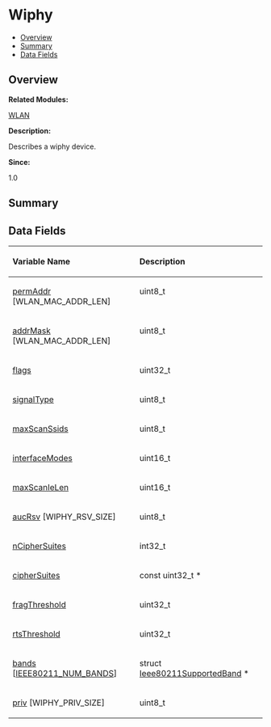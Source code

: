 # Wiphy<a name="ZH-CN_TOPIC_0000001054479605"></a>

-   [Overview](#section914145313165636)
-   [Summary](#section1052327218165636)
-   [Data Fields](#pub-attribs)

## **Overview**<a name="section914145313165636"></a>

**Related Modules:**

[WLAN](WLAN.md)

**Description:**

Describes a wiphy device. 

**Since:**

1.0

## **Summary**<a name="section1052327218165636"></a>

## Data Fields<a name="pub-attribs"></a>

<a name="table487213425165636"></a>
<table><thead align="left"><tr id="row747840710165636"><th class="cellrowborder" valign="top" width="50%" id="mcps1.1.3.1.1"><p id="p1825854131165636"><a name="p1825854131165636"></a><a name="p1825854131165636"></a>Variable Name</p>
</th>
<th class="cellrowborder" valign="top" width="50%" id="mcps1.1.3.1.2"><p id="p706638314165636"><a name="p706638314165636"></a><a name="p706638314165636"></a>Description</p>
</th>
</tr>
</thead>
<tbody><tr id="row1413269096165636"><td class="cellrowborder" valign="top" width="50%" headers="mcps1.1.3.1.1 "><p id="p1727036709165636"><a name="p1727036709165636"></a><a name="p1727036709165636"></a><a href="WLAN.md#ga5396b8e87fe6a6be0c7dd789fe289c50">permAddr</a> [WLAN_MAC_ADDR_LEN]</p>
</td>
<td class="cellrowborder" valign="top" width="50%" headers="mcps1.1.3.1.2 "><p id="p1254474390165636"><a name="p1254474390165636"></a><a name="p1254474390165636"></a>uint8_t </p>
</td>
</tr>
<tr id="row1044219100165636"><td class="cellrowborder" valign="top" width="50%" headers="mcps1.1.3.1.1 "><p id="p177276138165636"><a name="p177276138165636"></a><a name="p177276138165636"></a><a href="WLAN.md#ga8d1059e645ca6684e9ea82044e03270b">addrMask</a> [WLAN_MAC_ADDR_LEN]</p>
</td>
<td class="cellrowborder" valign="top" width="50%" headers="mcps1.1.3.1.2 "><p id="p1456780872165636"><a name="p1456780872165636"></a><a name="p1456780872165636"></a>uint8_t </p>
</td>
</tr>
<tr id="row1374446036165636"><td class="cellrowborder" valign="top" width="50%" headers="mcps1.1.3.1.1 "><p id="p1096343724165636"><a name="p1096343724165636"></a><a name="p1096343724165636"></a><a href="WLAN.md#ga0f4b1664afa7f688b0e7fe974e8676a2">flags</a></p>
</td>
<td class="cellrowborder" valign="top" width="50%" headers="mcps1.1.3.1.2 "><p id="p399268185165636"><a name="p399268185165636"></a><a name="p399268185165636"></a>uint32_t </p>
</td>
</tr>
<tr id="row617447764165636"><td class="cellrowborder" valign="top" width="50%" headers="mcps1.1.3.1.1 "><p id="p2083952852165636"><a name="p2083952852165636"></a><a name="p2083952852165636"></a><a href="WLAN.md#ga0c0e8af92ed7d85cbcc04bcf4f13a8b7">signalType</a></p>
</td>
<td class="cellrowborder" valign="top" width="50%" headers="mcps1.1.3.1.2 "><p id="p1658474836165636"><a name="p1658474836165636"></a><a name="p1658474836165636"></a>uint8_t </p>
</td>
</tr>
<tr id="row1427276006165636"><td class="cellrowborder" valign="top" width="50%" headers="mcps1.1.3.1.1 "><p id="p1531551580165636"><a name="p1531551580165636"></a><a name="p1531551580165636"></a><a href="WLAN.md#gac64622da7ddfc981d13380a66321ee61">maxScanSsids</a></p>
</td>
<td class="cellrowborder" valign="top" width="50%" headers="mcps1.1.3.1.2 "><p id="p469065123165636"><a name="p469065123165636"></a><a name="p469065123165636"></a>uint8_t </p>
</td>
</tr>
<tr id="row2130762681165636"><td class="cellrowborder" valign="top" width="50%" headers="mcps1.1.3.1.1 "><p id="p1316488975165636"><a name="p1316488975165636"></a><a name="p1316488975165636"></a><a href="WLAN.md#ga33ab965c40e11c007cadf1116113ca21">interfaceModes</a></p>
</td>
<td class="cellrowborder" valign="top" width="50%" headers="mcps1.1.3.1.2 "><p id="p370157862165636"><a name="p370157862165636"></a><a name="p370157862165636"></a>uint16_t </p>
</td>
</tr>
<tr id="row1233785860165636"><td class="cellrowborder" valign="top" width="50%" headers="mcps1.1.3.1.1 "><p id="p920174728165636"><a name="p920174728165636"></a><a name="p920174728165636"></a><a href="WLAN.md#ga249fb8ce5c398f3c6588519e58cd11e9">maxScanIeLen</a></p>
</td>
<td class="cellrowborder" valign="top" width="50%" headers="mcps1.1.3.1.2 "><p id="p1899085419165636"><a name="p1899085419165636"></a><a name="p1899085419165636"></a>uint16_t </p>
</td>
</tr>
<tr id="row1895820965165636"><td class="cellrowborder" valign="top" width="50%" headers="mcps1.1.3.1.1 "><p id="p1654667990165636"><a name="p1654667990165636"></a><a name="p1654667990165636"></a><a href="WLAN.md#gabdd49dff12ed26c47f1935fb2bf3d873">aucRsv</a> [WIPHY_RSV_SIZE]</p>
</td>
<td class="cellrowborder" valign="top" width="50%" headers="mcps1.1.3.1.2 "><p id="p890051265165636"><a name="p890051265165636"></a><a name="p890051265165636"></a>uint8_t </p>
</td>
</tr>
<tr id="row1041439546165636"><td class="cellrowborder" valign="top" width="50%" headers="mcps1.1.3.1.1 "><p id="p1308984918165636"><a name="p1308984918165636"></a><a name="p1308984918165636"></a><a href="WLAN.md#gab6cb6ce28cef7f1f5dc0d19380e8ad05">nCipherSuites</a></p>
</td>
<td class="cellrowborder" valign="top" width="50%" headers="mcps1.1.3.1.2 "><p id="p1374356708165636"><a name="p1374356708165636"></a><a name="p1374356708165636"></a>int32_t </p>
</td>
</tr>
<tr id="row399693092165636"><td class="cellrowborder" valign="top" width="50%" headers="mcps1.1.3.1.1 "><p id="p1567956832165636"><a name="p1567956832165636"></a><a name="p1567956832165636"></a><a href="WLAN.md#ga011f5a473787d4700441e4bf7387673a">cipherSuites</a></p>
</td>
<td class="cellrowborder" valign="top" width="50%" headers="mcps1.1.3.1.2 "><p id="p446377729165636"><a name="p446377729165636"></a><a name="p446377729165636"></a>const uint32_t * </p>
</td>
</tr>
<tr id="row1333729519165636"><td class="cellrowborder" valign="top" width="50%" headers="mcps1.1.3.1.1 "><p id="p1716096570165636"><a name="p1716096570165636"></a><a name="p1716096570165636"></a><a href="WLAN.md#gafa733ea2e4b2efa2dc10938956a95f85">fragThreshold</a></p>
</td>
<td class="cellrowborder" valign="top" width="50%" headers="mcps1.1.3.1.2 "><p id="p1831586924165636"><a name="p1831586924165636"></a><a name="p1831586924165636"></a>uint32_t </p>
</td>
</tr>
<tr id="row607583520165636"><td class="cellrowborder" valign="top" width="50%" headers="mcps1.1.3.1.1 "><p id="p501873665165636"><a name="p501873665165636"></a><a name="p501873665165636"></a><a href="WLAN.md#ga00874e60aa7dc8c7455732e633586813">rtsThreshold</a></p>
</td>
<td class="cellrowborder" valign="top" width="50%" headers="mcps1.1.3.1.2 "><p id="p1692058875165636"><a name="p1692058875165636"></a><a name="p1692058875165636"></a>uint32_t </p>
</td>
</tr>
<tr id="row384388621165636"><td class="cellrowborder" valign="top" width="50%" headers="mcps1.1.3.1.1 "><p id="p468064275165636"><a name="p468064275165636"></a><a name="p468064275165636"></a><a href="WLAN.md#gaf3ab07acceaeff1edc793cb23d739ec5">bands</a> [<a href="WLAN.md#gga9882f415202cf9acb0f4cdfbc456a88da703cf67d516a80d6dae1b1995017b9a4">IEEE80211_NUM_BANDS</a>]</p>
</td>
<td class="cellrowborder" valign="top" width="50%" headers="mcps1.1.3.1.2 "><p id="p262771771165636"><a name="p262771771165636"></a><a name="p262771771165636"></a>struct <a href="Ieee80211SupportedBand.md">Ieee80211SupportedBand</a> * </p>
</td>
</tr>
<tr id="row2003823216165636"><td class="cellrowborder" valign="top" width="50%" headers="mcps1.1.3.1.1 "><p id="p201031809165636"><a name="p201031809165636"></a><a name="p201031809165636"></a><a href="WLAN.md#ga760737c03ad122b360ca8ed814869e4b">priv</a> [WIPHY_PRIV_SIZE]</p>
</td>
<td class="cellrowborder" valign="top" width="50%" headers="mcps1.1.3.1.2 "><p id="p1841689193165636"><a name="p1841689193165636"></a><a name="p1841689193165636"></a>uint8_t </p>
</td>
</tr>
</tbody>
</table>

